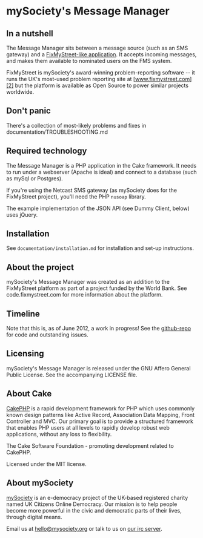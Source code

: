 # mySociety's Message Manager

## In a nutshell

The Message Manager sits between a message source (such as an SMS gateway) and
a [FixMyStreet-like application][1]. It accepts incoming messages, and makes
them available to nominated users on the FMS system.

FixMyStreet is mySociety's award-winning problem-reporting software -- it runs
the UK's most-used problem reporting site at [www.fixmystreet.com][2] but the
platform is available as Open Source to power similar projects worldwide.

[1]: http://code.fixmystreet.com/  "the FixMyStreet platform"
[2]: http://www.fixmystreet.com/  "FixMyStreet.com running in the UK"

## Don't panic

There's a collection of most-likely problems and fixes in documentation/TROUBLESHOOTING.md

## Required technology

The Message Manager is a PHP application in the Cake framework. It needs to
run under a webserver (Apache is ideal) and connect to a database (such as
mySql or Postgres).

If you're using the Netcast SMS gateway (as mySociety does for the FixMyStreet
project), you'll need the PHP `nusoap` library.

The example implementation of the JSON API (see Dummy Client, below) uses
jQuery.

## Installation

See `documentation/installation.md` for installation and set-up instructions.

## About the project

mySociety's Message Manager was created as an addition to the FixMyStreet
platform as part of a project funded by the World Bank. See
code.fixmystreet.com for more information about the platform.


## Timeline

Note that this is, as of June 2012, a work in progress! See the 
[github-repo][3] for code and outstanding issues.

[3]: http://github.com/mysociety/message-manager

## Licensing

mySociety's Message Manager is released under the GNU Affero General Public
License. See the accompanying LICENSE file.


## About Cake

[CakePHP][4] is a rapid development framework for PHP which uses commonly
known design patterns like Active Record, Association Data Mapping, Front
Controller and MVC. Our primary goal is to provide a structured framework that
enables PHP users at all levels to rapidly develop robust web applications,
without any loss to flexibility.

The Cake Software Foundation - promoting development related to CakePHP.

Licensed under the MIT license.

[4]: http://cakefoundation.org/


## About mySociety

[mySociety][5] is an e-democracy project of the UK-based registered charity
named UK Citizens Online Democracy. Our mission is to help people become more
powerful in the civic and democratic parts of their lives, through digital
means.

Email us at hello@mysociety.org or talk to us on [our irc server][6].

[5]: http://www.mysociety.org/contact/ "mySociety contact information"
[6]: http://www.irc.mysociety.org/ "irc channel #mysociety"




